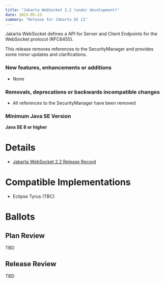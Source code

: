 ```yaml
---
title: "Jakarta WebSocket 2.2 (under development)"
date: 2023-05-23
summary: "Release for Jakarta EE 11"
---
```

Jakarta WebSocket defines a API for Server and Client Endpoints for the WebSocket protocol (RFC6455).

This release removes references to the SecurityManager and provides some minor updates and clarifications.


### New features, enhancements or additions
* None

### Removals, deprecations or backwards incompatible changes
* All references to the SecurityManager have been removed

### Minimum Java SE Version
**Java SE 8 or higher**

# Details
* [Jakarta WebSocket 2.2 Release Record](https://projects.eclipse.org/projects/ee4j.websocket/releases/2.2)

<!--
The following can be uncommented and version information updated as they become available.

    * [Jakarta EE Platform 10 Release Plan](https://eclipse-ee4j.github.io/jakartaee-platform/jakartaee10/JakartaEE10ReleasePlan)
* [Jakarta WebSocket 2.1 Specification Document](./jakarta-websocket-spec-2.1.pdf) (PDF)
* [Jakarta WebSocket 2.1 Specification Document](./jakarta-websocket-spec-2.1.html) (HTML)
* [Jakarta WebSocket 2.1 Javadoc]
    * [Client](./apidocs/client)
    * [Server](./apidocs/server)
* [Jakarta WebSocket 2.1 TCK](https://download.eclipse.org/jakartaee/websocket/2.1/jakarta-websocket-tck-2.1.0.zip)  ([sig](https://download.eclipse.org/jakartaee/websocket/2.1/jakarta-websocket-tck-2.1.0.zip.sig),  [sha](https://download.eclipse.org/jakartaee/websocket/2.1/jakarta-websocket-tck-2.1.0.zip.sha256),  [pub](https://raw.githubusercontent.com/jakartaee/specification-committee/master/jakartaee-spec-committee.pub))
* Maven coordinates
    * [jakarta.websocket:jakarta.websocket-api:jar:2.1.0](https://search.maven.org/artifact/jakarta.websocket/jakarta.websocket-api/2.1.0/jar)
    * [jakarta.websocket:jakarta.websocket-client-api:jar:2.1.0](https://search.maven.org/artifact/jakarta.websocket/jakarta.websocket-client-api/2.1.0/jar)
-->

# Compatible Implementations

* Eclipse Tyrus (TBC)

# Ballots

## Plan Review

TBD

## Release Review
TBD
